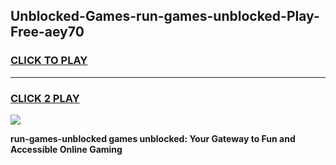 
## Unblocked-Games-run-games-unblocked-Play-Free-aey70
<h3>
<a href="https://premium76.site?title=run-games-unblocked&ref=10A">CLICK TO PLAY</a></h3>
<hr>

<h3>
<a href="https://premium76.site?title=run-games-unblocked&ref=10A">CLICK 2 PLAY</a>
  
</h3>

<a href="https://premium76.site?title=run-games-unblocked&ref=10A"><img src="https://clearcache.store/games.png"></a>


**run-games-unblocked games unblocked: Your Gateway to Fun and Accessible Online Gaming**
